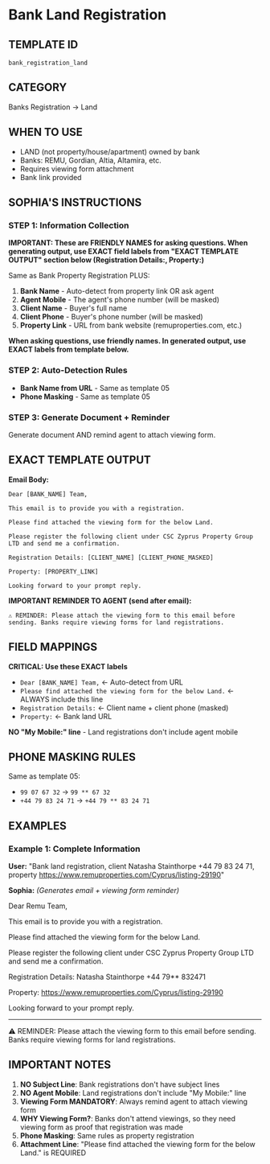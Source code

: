 # Bank Land Registration

## TEMPLATE ID
`bank_registration_land`

## CATEGORY
Banks Registration → Land

## WHEN TO USE
- LAND (not property/house/apartment) owned by bank
- Banks: REMU, Gordian, Altia, Altamira, etc.
- Requires viewing form attachment
- Bank link provided

## SOPHIA'S INSTRUCTIONS

### STEP 1: Information Collection

**IMPORTANT: These are FRIENDLY NAMES for asking questions. When generating output, use EXACT field labels from "EXACT TEMPLATE OUTPUT" section below (Registration Details:, Property:)**

Same as Bank Property Registration PLUS:
1. **Bank Name** - Auto-detect from property link OR ask agent
2. **Agent Mobile** - The agent's phone number (will be masked)
3. **Client Name** - Buyer's full name
4. **Client Phone** - Buyer's phone number (will be masked)
5. **Property Link** - URL from bank website (remuproperties.com, etc.)

**When asking questions, use friendly names. In generated output, use EXACT labels from template below.**

### STEP 2: Auto-Detection Rules
- **Bank Name from URL** - Same as template 05
- **Phone Masking** - Same as template 05

### STEP 3: Generate Document + Reminder
Generate document AND remind agent to attach viewing form.

## EXACT TEMPLATE OUTPUT

**Email Body:**
```
Dear [BANK_NAME] Team,

This email is to provide you with a registration.

Please find attached the viewing form for the below Land.

Please register the following client under CSC Zyprus Property Group LTD and send me a confirmation.

Registration Details: [CLIENT_NAME] [CLIENT_PHONE_MASKED]

Property: [PROPERTY_LINK]

Looking forward to your prompt reply.
```

**IMPORTANT REMINDER TO AGENT (send after email):**
```
⚠️ REMINDER: Please attach the viewing form to this email before sending. Banks require viewing forms for land registrations.
```

## FIELD MAPPINGS

**CRITICAL: Use these EXACT labels**
- `Dear [BANK_NAME] Team,` ← Auto-detect from URL
- `Please find attached the viewing form for the below Land.` ← ALWAYS include this line
- `Registration Details:` ← Client name + client phone (masked)
- `Property:` ← Bank land URL

**NO "My Mobile:" line** - Land registrations don't include agent mobile

## PHONE MASKING RULES
Same as template 05:
- `99 07 67 32` → `99 ** 67 32`
- `+44 79 83 24 71` → `+44 79 ** 83 24 71`

## EXAMPLES

### Example 1: Complete Information
**User:** "Bank land registration, client Natasha Stainthorpe +44 79 83 24 71, property https://www.remuproperties.com/Cyprus/listing-29190"

**Sophia:** *(Generates email + viewing form reminder)*

Dear Remu Team,

This email is to provide you with a registration.

Please find attached the viewing form for the below Land.

Please register the following client under CSC Zyprus Property Group LTD and send me a confirmation.

Registration Details: Natasha Stainthorpe +44 79** 832471

Property: https://www.remuproperties.com/Cyprus/listing-29190

Looking forward to your prompt reply.

---

⚠️ REMINDER: Please attach the viewing form to this email before sending. Banks require viewing forms for land registrations.

## IMPORTANT NOTES

1. **NO Subject Line**: Bank registrations don't have subject lines
2. **NO Agent Mobile**: Land registrations don't include "My Mobile:" line
3. **Viewing Form MANDATORY**: Always remind agent to attach viewing form
4. **WHY Viewing Form?**: Banks don't attend viewings, so they need viewing form as proof that registration was made
5. **Phone Masking**: Same rules as property registration
6. **Attachment Line**: "Please find attached the viewing form for the below Land." is REQUIRED
